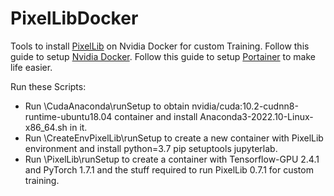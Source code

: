 # PixelLibDocker

Tools to install [PixelLib](https://github.com/ayoolaolafenwa/PixelLib) on Nvidia Docker for custom Training.
Follow this guide to setup [Nvidia Docker](https://docs.nvidia.com/datacenter/cloud-native/container-toolkit/install-guide.html#docker).
Follow this guide to setup [Portainer](https://docs.portainer.io/start/install/server/docker/linux) to make life easier.

Run these Scripts:
 * Run \CudaAnaconda\runSetup to obtain nvidia/cuda:10.2-cudnn8-runtime-ubuntu18.04 container and install Anaconda3-2022.10-Linux-x86_64.sh in it.
 * Run \CreateEnvPixelLib\runSetup to create a new container with PixelLib environment and install python=3.7 pip setuptools jupyterlab.
 * Run \PixelLib\runSetup to create a container with Tensorflow-GPU 2.4.1 and PyTorch 1.7.1 and the stuff required to run PixelLib 0.7.1 for custom training.
